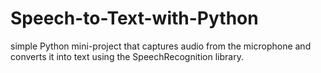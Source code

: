 # Speech-to-Text-with-Python
simple Python mini-project that captures audio from the microphone and converts it into text using the SpeechRecognition library.
